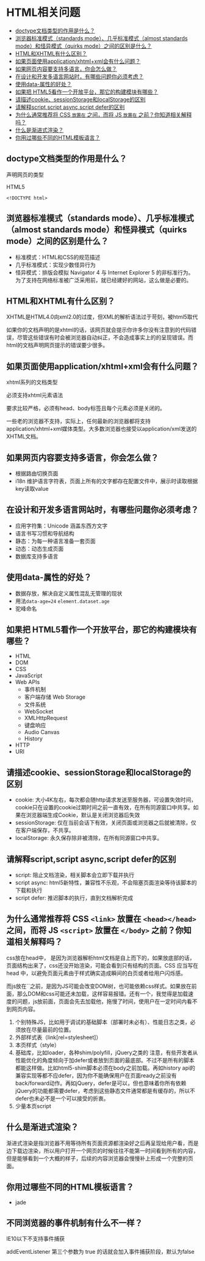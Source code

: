 # HTML相关问题

<!-- toc -->

- [doctype文档类型的作用是什么？](#doctype%E6%96%87%E6%A1%A3%E7%B1%BB%E5%9E%8B%E7%9A%84%E4%BD%9C%E7%94%A8%E6%98%AF%E4%BB%80%E4%B9%88)
- [浏览器标准模式（standards mode）、几乎标准模式（almost standards mode）和怪异模式（quirks mode）之间的区别是什么？](#%E6%B5%8F%E8%A7%88%E5%99%A8%E6%A0%87%E5%87%86%E6%A8%A1%E5%BC%8Fstandards-mode%E5%87%A0%E4%B9%8E%E6%A0%87%E5%87%86%E6%A8%A1%E5%BC%8Falmost-standards-mode%E5%92%8C%E6%80%AA%E5%BC%82%E6%A8%A1%E5%BC%8Fquirks-mode%E4%B9%8B%E9%97%B4%E7%9A%84%E5%8C%BA%E5%88%AB%E6%98%AF%E4%BB%80%E4%B9%88)
- [HTML和XHTML有什么区别？](#html%E5%92%8Cxhtml%E6%9C%89%E4%BB%80%E4%B9%88%E5%8C%BA%E5%88%AB)
- [如果页面使用application/xhtml+xml会有什么问题？](#%E5%A6%82%E6%9E%9C%E9%A1%B5%E9%9D%A2%E4%BD%BF%E7%94%A8applicationxhtmlxml%E4%BC%9A%E6%9C%89%E4%BB%80%E4%B9%88%E9%97%AE%E9%A2%98)
- [如果网页内容要支持多语言，你会怎么做？](#%E5%A6%82%E6%9E%9C%E7%BD%91%E9%A1%B5%E5%86%85%E5%AE%B9%E8%A6%81%E6%94%AF%E6%8C%81%E5%A4%9A%E8%AF%AD%E8%A8%80%E4%BD%A0%E4%BC%9A%E6%80%8E%E4%B9%88%E5%81%9A)
- [在设计和开发多语言网站时，有哪些问题你必须考虑？](#%E5%9C%A8%E8%AE%BE%E8%AE%A1%E5%92%8C%E5%BC%80%E5%8F%91%E5%A4%9A%E8%AF%AD%E8%A8%80%E7%BD%91%E7%AB%99%E6%97%B6%E6%9C%89%E5%93%AA%E4%BA%9B%E9%97%AE%E9%A2%98%E4%BD%A0%E5%BF%85%E9%A1%BB%E8%80%83%E8%99%91)
- [使用data-属性的好处？](#%E4%BD%BF%E7%94%A8data-%E5%B1%9E%E6%80%A7%E7%9A%84%E5%A5%BD%E5%A4%84)
- [如果把 HTML5看作一个开放平台，那它的构建模块有哪些？](#%E5%A6%82%E6%9E%9C%E6%8A%8A-html5%E7%9C%8B%E4%BD%9C%E4%B8%80%E4%B8%AA%E5%BC%80%E6%94%BE%E5%B9%B3%E5%8F%B0%E9%82%A3%E5%AE%83%E7%9A%84%E6%9E%84%E5%BB%BA%E6%A8%A1%E5%9D%97%E6%9C%89%E5%93%AA%E4%BA%9B)
- [请描述cookie、sessionStorage和localStorage的区别](#%E8%AF%B7%E6%8F%8F%E8%BF%B0cookiesessionstorage%E5%92%8Clocalstorage%E7%9A%84%E5%8C%BA%E5%88%AB)
- [请解释script,script async,script defer的区别](#%E8%AF%B7%E8%A7%A3%E9%87%8Ascriptscript-asyncscript-defer%E7%9A%84%E5%8C%BA%E5%88%AB)
- [为什么通常推荐将 CSS `` 放置在 `` 之间，而将 JS `` 放置在 `` 之前？你知道相关解释吗？](#%E4%B8%BA%E4%BB%80%E4%B9%88%E9%80%9A%E5%B8%B8%E6%8E%A8%E8%8D%90%E5%B0%86-css--%E6%94%BE%E7%BD%AE%E5%9C%A8--%E4%B9%8B%E9%97%B4%E8%80%8C%E5%B0%86-js--%E6%94%BE%E7%BD%AE%E5%9C%A8--%E4%B9%8B%E5%89%8D%E4%BD%A0%E7%9F%A5%E9%81%93%E7%9B%B8%E5%85%B3%E8%A7%A3%E9%87%8A%E5%90%97)
- [什么是渐进式渲染？](#%E4%BB%80%E4%B9%88%E6%98%AF%E6%B8%90%E8%BF%9B%E5%BC%8F%E6%B8%B2%E6%9F%93)
- [你用过哪些不同的HTML模板语言？](#%E4%BD%A0%E7%94%A8%E8%BF%87%E5%93%AA%E4%BA%9B%E4%B8%8D%E5%90%8C%E7%9A%84html%E6%A8%A1%E6%9D%BF%E8%AF%AD%E8%A8%80)

<!-- tocstop -->

## doctype文档类型的作用是什么？

声明网页的类型

HTML5

`<!DOCTYPE html>`

## 浏览器标准模式（standards mode）、几乎标准模式（almost standards mode）和怪异模式（quirks mode）之间的区别是什么？

- 标准模式：HTML和CSS的规范描述
- 几乎标准模式：实现少数怪异行为
- 怪异模式：排版会模拟 Navigator 4 与 Internet Explorer 5 的非标准行为。为了支持在网络标准被广泛采用前，就已经建好的网站，这么做是必要的。

## HTML和XHTML有什么区别？

XHTML是HTML4.0向xml2.0的过度，但XML的解析语法过于苛刻，被html5取代

如果你的文档声明的是xhtml的话，该网页就会提示你许多你没有注意到的代码错误，尽管这些错误有时会被浏览器自动纠正，不会造成事实上的的呈现错误。而html的文档声明网页提示的错误要少很多。 

## 如果页面使用application/xhtml+xml会有什么问题？

xhtml系列的文档类型

必须支持xhtml元素语法

要求比较严格，必须有head、body标签且每个元素必须是关闭的。

一些老的浏览器不支持，实际上，任何最新的浏览器都将支持application/xhtml+xml媒体类型。大多数浏览器也接受以application/xml发送的XHTML文档。

## 如果网页内容要支持多语言，你会怎么做？

- 根据路由切换页面
- i18n 维护语言字符表，页面上所有的文字都存在配置文件中，展示时读取根据key读取value

## 在设计和开发多语言网站时，有哪些问题你必须考虑？

- 应用字符集：Unicode 涵盖东西方文字
- 语言书写习惯和导航结构
- 静态：为每一种语言准备一套页面
- 动态：动态生成页面
- 数据库支持多语言

## 使用data-属性的好处？

- 数据存放，解决自定义属性混乱无管理的现状
- 用法`data-age=24`  `element.dataset.age`
- 驼峰命名

## 如果把 HTML5看作一个开放平台，那它的构建模块有哪些？

- HTML
- DOM
- CSS
- JavaScript
- Web APIs
  - 事件机制
  - 客户端存储 Web Storage
  - 文件系统
  - WebSocket
  - XMLHttpRequest
  - 键盘响应
  - Audio Canvas
  - History
- HTTP
- URI

## 请描述cookie、sessionStorage和localStorage的区别

- cookie: 大小4K左右，每次都会随http请求发送至服务器，可设置失效时间，cookie只在设置的cookie过期时间之前一直有效，在所有同源窗口中共享。如果在浏览器端生成Cookie，默认是关闭浏览器后失效
- sessionStorage:  仅在当前会话下有效，关闭页面或浏览器之后就被清除，仅在客户端保存，不共享。
- localStorage:  永久保存除非被清除，在所有同源窗口中共享。

## 请解释script,script async,script defer的区别

- script:  阻止文档渲染，相关脚本会立即下载并执行
- script async: html5新特性，兼容性不乐观，不会阻塞页面渲染等待该脚本的下载和执行
- script defer:  推迟脚本的执行，直到文档解析完成

## 为什么通常推荐将 CSS `<link>` 放置在 `<head></head>` 之间，而将 JS `<script>` 放置在 `</body>` 之前？你知道相关解释吗？

css放在head中， 是因为浏览器解析html文档是自上而下的，如果放底部的话，页面结构出来了，css还没开始渲染，可能会看到只有结构的页面。CSS 应当写在 head 中，以避免页面元素由于样式确实造成瞬间的白页或者给用户闪烁感。

而js放在``之前，是因为JS可能会改变DOM树，也可能依赖css样式。如果放在前面，那么DOM和css可能还未加载，这样容易报错。还有一个，我觉得是加载速度的问题，js放前面，页面会先去加载他，拖慢了时间，使用户在一定时间内看不到网页内容。

1. 个别特殊JS，比如用于调试的基础脚本（部署时未必有）、性能日志之类，必须放在尽量最前的位置。
2. 外部样式表（link[rel=stylesheet]）
3. 本页样式（style）
4. 基础库，比如loader，各种shim/polyfill，jQuery之类的
   注意，有些开发者从性能优化的角度倾向于加defer或者放到页面的最底部。不过不是所有的脚本都能这样做。比如html5-shim脚本必须在body之前加载。再如history api的兼容实现等都不应defer，因为你不能确保用户在页面ready之前没有back/forward动作。再如jQuery，defer是可以，但也意味着你所有依赖jQuery的功能都需要defer，考虑到这些静态文件通常都是有缓存的，所以不defer也未必不是一个可以接受的折衷。
5. 少量本页script


##  什么是渐进式渲染？

渐进式渲染是指浏览器不用等待所有页面资源都渲染好之后再呈现给用户看，而是边下载边渲染，所以用户打开一个网页的时候往往不能第一时间看到所有的内容，但是能够看到一个大概的样子，后续的内容浏览器会慢慢补上形成一个完整的页面。

## 你用过哪些不同的HTML模板语言？

- jade

## 不同浏览器的事件机制有什么不一样？

IE10以下不支持事件捕获

addEventListener 第三个参数为 true 的话就会加入事件捕获阶段，默认为false

## 